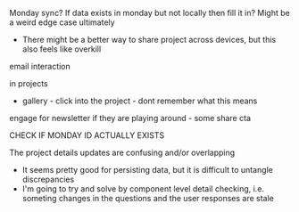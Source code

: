 Monday sync? If data exists in monday but not locally then fill it in? Might be a weird edge case ultimately
 - There might be a better way to share project across devices, but this also feels like overkill

email interaction

in projects
- gallery - click into the project - dont remember what this means

engage for newsletter if they are playing around - some share cta


CHECK IF MONDAY ID ACTUALLY EXISTS

The project details updates are confusing and/or overlapping
 - It seems pretty good for persisting data, but it is difficult to untangle discrepancies
 - I'm going to try and solve by component level detail checking, i.e. someting changes in the questions and the user responses are stale